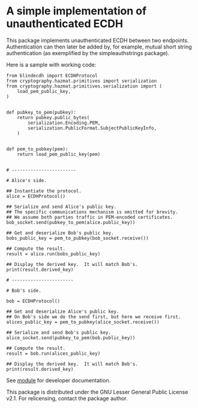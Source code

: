 # A simple implementation of unauthenticated ECDH

This package implements unauthenticated ECDH between two endpoints.
Authentication can then later be added by, for example, mutual short string
authentication (as exemplified by the simpleauthstrings package).

Here is a sample with working code:

```
from blindecdh import ECDHProtocol
from cryptography.hazmat.primitives import serialization
from cryptography.hazmat.primitives.serialization import (
    load_pem_public_key,
)


def pubkey_to_pem(pubkey):
    return pubkey.public_bytes(
        serialization.Encoding.PEM,
        serialization.PublicFormat.SubjectPublicKeyInfo,
    )


def pem_to_pubkey(pem):
    return load_pem_public_key(pem)


# ------------------------

# Alice's side.

## Instantiate the protocol.
alice = ECDHProtocol()

## Serialize and send Alice's public key.
## The specific communications mechanism is omitted for brevity.
## We assume both parties traffic in PEM-encoded certificates.
bob_socket.send(pubkey_to_pem(alice.public_key))

## Get and deserialize Bob's public key.
bobs_public_key = pem_to_pubkey(bob_socket.receive())

## Compute the result.
result = alice.run(bobs_public_key)

## Display the derived key.  It will match Bob's.
print(result.derived_key)

# -----------------------

# Bob's side.

bob = ECDHProtocol()

## Get and deserialize Alice's public key.
## On Bob's side we do the send first, but here we receive first.
alices_public_key = pem_to_pubkey(alice_socket.receive())

## Serialize and send Bob's public key.
alice_socket.send(pubkey_to_pem(bob.public_key))

## Compute the result.
result = bob.run(alices_public_key)

## Display the derived key.  It will match Bob's.
print(result.derived_key)
```

See [module](src/blindecdh/__init__.py) for developer documentation.

This package is distributed under the GNU Lesser General Public License v2.1.
For relicensing, contact the package author.

